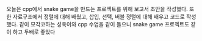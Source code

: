 오늘은 cpp에서 snake game을 만드는 프로젝트를 위해 보고서 초안을 작성했다. 또한 자료구조에서 정렬에 대해 배웠고, 삽입, 선택, 버블 정렬에 대해 배우고 코드로 작성했다. 같이 모각코하는 성욱이와 cpp 수업을 같이 들으니 snake game 프로젝트도 같이 하고 두배로 좋았다
